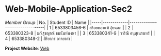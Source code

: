 # Web-Mobile-Application-Sec2
*Member Group* 
| No. | Student ID  | Name                             |
|-----|-------------|----------------------------------|
| 1   | 6533803456-6 | สร้อยทองแท้ อุ้ยนอก         |
| 2   | 653380323-8 | มณิฐชญาณ์ ธมนันท์พงษา |
| 3   | 653380341-6 | วาริณี อนุสุเนรนทร์      |
| 4   | 653380348-2 | สิริยากร อาจยาคำ       |


**Project Website**: [Web](https://siriyakorn348-2.github.io/Web-Mobile-Application-Sec2/)
